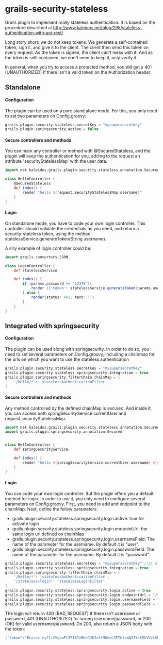 grails-security-stateless
=========================

  Grails plugin to implement *really* stateless authentication. It is based on the procedure described at http://www.kaleidos.net/blog/295/stateless-authentication-with-api-rest/
  
   Long story short: we do not keep tokens. We generate a self-contained token, sign it, and give it to the client. The client then send this token on every request. As the token is signed, the client can't mess with it. And as the token is self-contained, we don't need to keep it, only verify it.
   
   
   
   In general, when you try to access a protected method, you will get a 401 (UNAUTHORIZED) if there isn't a valid token on the Authorization header.


Standalone
----------

#### Configuration

The plugin can be used on a pure stand alone mode. For this, you only need to set two parameters on Config.groovy:

```groovy
grails.plugin.security.stateless.secretKey = "mysupersecretkey"
grails.plugin.springsecurity.active = false
```


#### Secure controllers and methods

You can mark any controller or method with @SecuredStateless, and the plugin will keep the authentication for you, adding to the request an attribute 'securityStatelessMap' with the user data.

```groovy
import net.kaleidos.grails.plugin.security.stateless.annotation.SecuredStateless

class HelloController {
    @SecuredStateless
    def index() {
        render "hello ${request.securityStatelessMap.username}"
    }
}
```


#### Login

On standalone mode, you have to code your own login controller. This controller should validate the credentials as you need, and return a security-stateless token, using the method statelessService.generateToken(String username).

A silly example of login controller could be:

```groovy
import grails.converters.JSON

class LoginController {
    def statelessService

    def index() {
        if (params.password == '12345'){
            render (['token': statelessService.generateToken(params.user)] as JSON)
        } else {
            render(status: 401, text: '')
        }
    }
}
```

Integrated with springsecurity
------------------------------


#### Configuration

The plugin can be used along with springsecurity. In order to do so, you need to set several parameters on Config.groovy, including a chainmap for the urls on which you want to use the stateless authentication

```groovy
grails.plugin.security.stateless.secretKey = "mysupersecretkey"
grails.plugin.security.stateless.springsecurity.integration = true
grails.plugin.springsecurity.filterChain.chainMap = [
    '/hello/*': 'statelessAuthenticationFilter'
]
```


#### Secure controllers and methods

Any method controlled by the defined chainMap is secured. And inside it, you can access both springSecurityService.currentUser and request.securityStatelessMap.


```groovy
import net.kaleidos.grails.plugin.security.stateless.annotation.SecuredStateless
import grails.plugin.springsecurity.annotation.Secured


class HelloController {
    def springSecurityService

    def index() {
        render "hello ${springSecurityService.currentUser.username} ${request.securityStatelessMap.username}"
    }
}
```

#### Login

You can code your own login controller. But the plugin offers you a default method for login. In order to use it, you only need to configure several parameters on Config.groovy. First, you need to add and endpoint to the chainMap. Next, define the follow parameters:

* grails.plugin.security.stateless.springsecurity.login.active: true for activate login
* grails.plugin.security.stateless.springsecurity.login.endpointUrl: the same login url defined on chainMap
* grails.plugin.security.stateless.springsecurity.login.usernameField: The name of the parameter for the username. By default it is "user".
* grails.plugin.security.stateless.springsecurity.login.passwordField: The name of the parameter for the username. By default it is "password".



```groovy
grails.plugin.security.stateless.secretKey = "mysupersecretkey" //as allways
grails.plugin.security.stateless.springsecurity.integration = true
grails.plugin.springsecurity.filterChain.chainMap = [
    '/hello/*': 'statelessAuthenticationFilter',
    '/stateless/login': 'statelessLoginFilter'
]
grails.plugin.security.stateless.springsecurity.login.active = true
grails.plugin.security.stateless.springsecurity.login.endpointUrl = "/stateless/login"
grails.plugin.security.stateless.springsecurity.login.usernameField = "user"
grails.plugin.security.stateless.springsecurity.login.passwordField = "password"

```


The login will return 400 (BAD_REQUEST) if there isn't username or password, 401 (UNAUTHORIZED) for wrong username/password, or 200 (OK) for valid username/password. On 200, also return a JSON body with the token:

```groovy
["token":"Bearer eyJ1c2VybmFtZSI6InBhbGJhIn1fMUkwL3FIblpoQ2JYek5hVVVxSUw4TjAvNmk1Y3Qwb0IvamhQVFdUWGpNTT0="]
```
